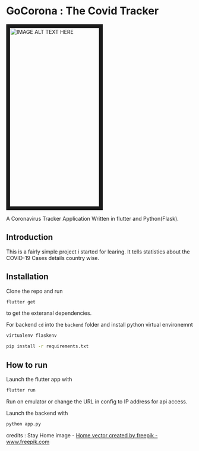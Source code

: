 # GoCorona : The Covid Tracker
<img src="./assets/app.gif" 
alt="IMAGE ALT TEXT HERE" width="240" height="480" border="10" />

A Coronavirus Tracker Application Written in flutter and Python(Flask).

## Introduction
This is a fairly simple project i started for learing. It tells statistics about the COVID-19 Cases details country wise. 

## Installation
Clone the repo and run 
```sh 
flutter get
``` 
to get the exteranal dependencies.

For backend `cd` into the `backend` folder and install python virtual environemnt
```sh 
virtualenv flaskenv
```
```sh
pip install -r requirements.txt
```

## How to run

Launch the flutter app with 
```sh 
flutter run
```

Run on emulator or change the URL in config to IP address for api access.

Launch the backend with
```sh 
python app.py
```


credits : 
Stay Home image - <a href="https://www.freepik.com/free-photos-vectors/home">Home vector created by freepik - www.freepik.com</a>